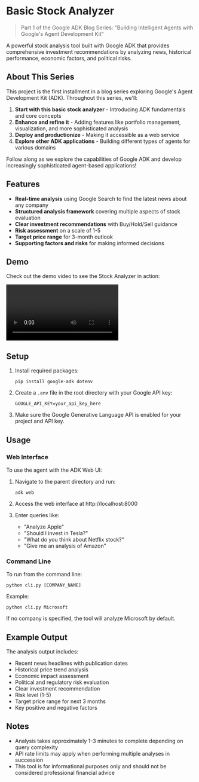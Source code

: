 # Basic Stock Analyzer

> Part 1 of the Google ADK Blog Series: "Building Intelligent Agents with Google's Agent Development Kit"

A powerful stock analysis tool built with Google ADK that provides comprehensive investment recommendations by analyzing news, historical performance, economic factors, and political risks.

## About This Series

This project is the first installment in a blog series exploring Google's Agent Development Kit (ADK). Throughout this series, we'll:

1. **Start with this basic stock analyzer** - Introducing ADK fundamentals and core concepts
2. **Enhance and refine it** - Adding features like portfolio management, visualization, and more sophisticated analysis
3. **Deploy and productionize** - Making it accessible as a web service
4. **Explore other ADK applications** - Building different types of agents for various domains

Follow along as we explore the capabilities of Google ADK and develop increasingly sophisticated agent-based applications!

## Features

- **Real-time analysis** using Google Search to find the latest news about any company
- **Structured analysis framework** covering multiple aspects of stock evaluation
- **Clear investment recommendations** with Buy/Hold/Sell guidance
- **Risk assessment** on a scale of 1-5
- **Target price range** for 3-month outlook
- **Supporting factors and risks** for making informed decisions

## Demo

Check out the demo video to see the Stock Analyzer in action:

<video controls src="./Assets/Demo-video.mp4" title="Stock Analyzer Demo"></video>

## Setup

1. Install required packages:
   ```
   pip install google-adk dotenv
   ```

2. Create a `.env` file in the root directory with your Google API key:
   ```
   GOOGLE_API_KEY=your_api_key_here
   ```

3. Make sure the Google Generative Language API is enabled for your project and API key.

## Usage

### Web Interface

To use the agent with the ADK Web UI:

1. Navigate to the parent directory and run:
   ```
   adk web
   ```

2. Access the web interface at http://localhost:8000

3. Enter queries like:
   - "Analyze Apple"
   - "Should I invest in Tesla?"
   - "What do you think about Netflix stock?"
   - "Give me an analysis of Amazon"

### Command Line

To run from the command line:

```
python cli.py [COMPANY_NAME]
```

Example:
```
python cli.py Microsoft
```

If no company is specified, the tool will analyze Microsoft by default.

## Example Output

The analysis output includes:

- Recent news headlines with publication dates
- Historical price trend analysis
- Economic impact assessment
- Political and regulatory risk evaluation
- Clear investment recommendation
- Risk level (1-5)
- Target price range for next 3 months
- Key positive and negative factors


## Notes

- Analysis takes approximately 1-3 minutes to complete depending on query complexity
- API rate limits may apply when performing multiple analyses in succession
- This tool is for informational purposes only and should not be considered professional financial advice